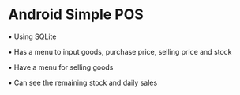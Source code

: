 # Android Simple POS
• Using SQLite

• Has a menu to input goods, purchase price, selling price and stock

• Have a menu for selling goods

• Can see the remaining stock and daily sales
